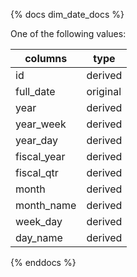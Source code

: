 {% docs dim_date_docs %}

One of the following values:

| columns      | type    |
|--------------|---------|
| id           | derived |
| full_date    | original|
| year         | derived |
| year_week    | derived | 
| year_day     | derived |
| fiscal_year  | derived |
| fiscal_qtr   | derived | 
| month        | derived | 
| month_name   | derived | 
| week_day     | derived |
| day_name     | derived |

{% enddocs %}




